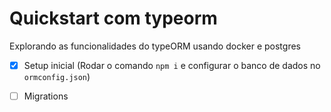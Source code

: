 # Quickstart com typeorm

Explorando as funcionalidades do typeORM usando docker e postgres

- [x] Setup inicial (Rodar o comando `npm i` e configurar o banco de dados no `ormconfig.json`)
- [ ] Migrations

